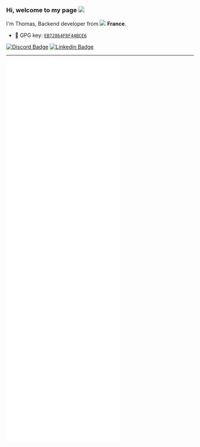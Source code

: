 ### Hi, welcome to my page <a href="https://www.gautamkrishnar.com/"><img src="https://media.giphy.com/media/hvRJCLFzcasrR4ia7z/giphy.gif" width="25px"></a>

I'm Thomas, Backend developer from <img src="https://cdn-icons-png.flaticon.com/512/206/206657.png" width="13"/> <b>France</b>.

-   :key: GPG key: [`EB72864F8F44BCE6`](https://github.com/raksrinana.gpg)

[![Discord Badge](https://img.shields.io/badge/-RakSrinaNa4089-7289DA?style=flat&labelColor=7289DA&logo=discord&logoColor=white&link=https://twitter.com/_jesslim)](https://discordapp.com/users/170119951498084352)
[![Linkedin Badge](https://img.shields.io/badge/-Thomas_C-blue?style=flat&logo=Linkedin&logoColor=white&link=https://www.linkedin.com/in/thomas-couchoud/)](https://www.linkedin.com/in/thomas-couchoud/)

---

![Metrics](/github-metrics.svg)
